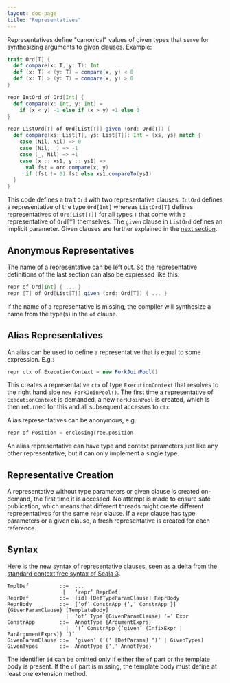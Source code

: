 ```yaml
---
layout: doc-page
title: "Representatives"
---
```


Representatives define "canonical" values of given types
that serve for synthesizing arguments to [given clauses](./inferable-params.html). Example:

```scala
trait Ord[T] {
  def compare(x: T, y: T): Int
  def (x: T) < (y: T) = compare(x, y) < 0
  def (x: T) > (y: T) = compare(x, y) > 0
}

repr IntOrd of Ord[Int] {
  def compare(x: Int, y: Int) =
    if (x < y) -1 else if (x > y) +1 else 0
}

repr ListOrd[T] of Ord[List[T]] given (ord: Ord[T]) {
  def compare(xs: List[T], ys: List[T]): Int = (xs, ys) match {
    case (Nil, Nil) => 0
    case (Nil, _) => -1
    case (_, Nil) => +1
    case (x :: xs1, y :: ys1) =>
      val fst = ord.compare(x, y)
      if (fst != 0) fst else xs1.compareTo(ys1)
  }
}
```
This code defines a trait `Ord` with two representative clauses. `IntOrd` defines
a representative of the type `Ord[Int]` whereas `ListOrd[T]` defines representatives
of `Ord[List[T]]` for all types `T` that come with a representative of `Ord[T]` themselves.
The `given` clause in `ListOrd` defines an implicit parameter.
Given clauses are further explained in the [next section](./inferable-params.html).

## Anonymous Representatives

The name of a representative can be left out. So the representative definitions
of the last section can also be expressed like this:
```scala
repr of Ord[Int] { ... }
repr [T] of Ord[List[T]] given (ord: Ord[T]) { ... }
```
If the name of a representative is missing, the compiler will synthesize a name from
the type(s) in the `of` clause.

## Alias Representatives

An alias can be used to define a representative that is equal to some expression. E.g.:
```scala
repr ctx of ExecutionContext = new ForkJoinPool()
```
This creates a representative `ctx` of type `ExecutionContext` that resolves to the right hand side `new ForkJoinPool()`. The first time a representative of `ExecutionContext` is demanded, a new `ForkJoinPool` is created, which is then returned for this and all subsequent accesses to `ctx`.

Alias representatives can be anonymous, e.g.
```scala
repr of Position = enclosingTree.position
```
An alias representative can have type and context parameters just like any other representative, but it can only implement a single type.

## Representative Creation

A representative without type parameters or given clause is created on-demand, the first time it is accessed. No attempt is made to ensure safe publication, which means that different threads might create different representatives for the same `repr` clause. If a `repr` clause has type parameters or a given clause, a fresh representative is created for each reference.

## Syntax

Here is the new syntax of representative clauses, seen as a delta from the [standard context free syntax of Scala 3](http://dotty.epfl.ch/docs/internals/syntax.html).
```
TmplDef          ::=  ...
                  |   ‘repr’ ReprDef
ReprDef          ::=  [id] [DefTypeParamClause] ReprBody
ReprBody         ::=  [‘of’ ConstrApp {‘,’ ConstrApp }] {GivenParamClause} [TemplateBody]
                   |  ‘of’ Type {GivenParamClause} ‘=’ Expr
ConstrApp        ::=  AnnotType {ArgumentExprs}
                   |  ‘(’ ConstrApp {‘given’ (InfixExpr | ParArgumentExprs)} ‘)’
GivenParamClause ::=  ‘given’ (‘(’ [DefParams] ‘)’ | GivenTypes)
GivenTypes       ::=  AnnotType {‘,’ AnnotType}
```
The identifier `id` can be omitted only if either the `of` part or the template body is present.
If the `of` part is missing, the template body must define at least one extension method.
